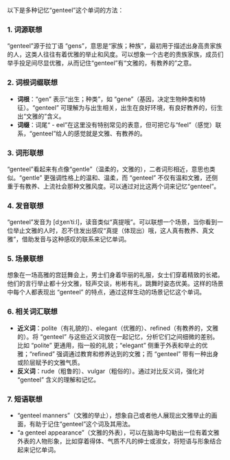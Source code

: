 以下是多种记忆“genteel”这个单词的方法：

### 1. 词源联想
“genteel”源于拉丁语 “gens”，意思是“家族；种族”，最初用于描述出身高贵家族的人，这类人往往有着优雅的举止和风度。可以想象一个古老的贵族家族，成员们举手投足间尽显优雅，从而记住“genteel”有“文雅的，有教养的”之意。

### 2. 词根词缀联想
 - **词根**：“gen” 表示“出生；种类”，如 “gene”（基因，决定生物种类和特征）。“genteel” 可理解为与出生相关，出生在良好环境，有良好教养的，衍生出“文雅的”含义。
 - **词缀**：词尾“ - eel”在这里没有特别常见的表意，但可把它与“feel”（感觉）联系，“genteel”给人的感觉就是文雅、有教养的。

### 3. 词形联想
“genteel”看起来有点像“gentle”（温柔的，文雅的），二者词形相近，意思也类似。“gentle” 更强调性格上的温和、温柔，而 “genteel” 不仅有温和文雅，还侧重于有教养、上流社会那种文雅风度。可以通过对比这两个词来记忆“genteel”。

### 4. 发音联想
“genteel”发音为 [dʒenˈtiːl]，读音类似“真提哦”。可以联想一个场景，当你看到一位举止文雅的人时，忍不住发出感叹“真提（体现出）哦，这人真有教养、真文雅”，借助发音与这种感叹的联系来记忆单词。

### 5. 场景联想
想象在一场高雅的宫廷舞会上，男士们身着华丽的礼服，女士们穿着精致的长裙。他们的言行举止都十分文雅，轻声交谈，彬彬有礼，跳舞时姿态优美。这样的场景中每个人都表现出 “genteel” 的特点，通过这样生动的场景记忆这个单词。

### 6. 相关词汇联想
 - **近义词**：polite（有礼貌的）、elegant（优雅的）、refined（有教养的，文雅的）。将 “genteel” 与这些近义词放在一起记忆，分析它们之间细微的差别。比如 “polite” 更通用，指一般的礼貌；“elegant” 侧重于外表和举止的优雅；“refined” 强调通过教育和修养达到的文雅；而 “genteel” 带有一种出身或阶层赋予的文雅气质。
 - **反义词**：rude（粗鲁的）、vulgar（粗俗的）。通过对比反义词，强化对 “genteel” 含义的理解和记忆。

### 7. 短语联想
 - “genteel manners”（文雅的举止），想象自己或者他人展现出文雅举止的画面，有助于记住“genteel”这个词及其用法。
 - “a genteel appearance”（文雅的外表），可以在脑海中勾勒出一位有着文雅外表的人物形象，比如穿着得体、气质不凡的绅士或淑女，将短语与形象结合起来记忆单词。 